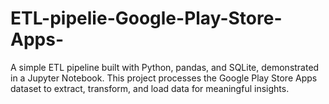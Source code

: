 # ETL-pipelie-Google-Play-Store-Apps-
A simple ETL pipeline built with Python, pandas, and SQLite, demonstrated in a Jupyter Notebook. This project processes the Google Play Store Apps dataset to extract, transform, and load data for meaningful insights.
